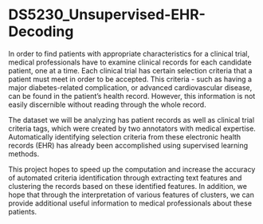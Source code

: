 # DS5230_Unsupervised-EHR-Decoding

In order to find patients with appropriate characteristics for a clinical trial, medical professionals have to examine clinical records for each candidate patient, one at a time. Each clinical trial has certain selection criteria that a patient must meet in order to be accepted. This criteria - such as having a major diabetes-related complication, or advanced cardiovascular disease, can be found in the patient’s health record. However, this information is not easily discernible without reading through the whole record.

The dataset we will be analyzing has patient records as well as clinical trial criteria tags, which were created by two annotators with medical expertise. Automatically identifying selection criteria from these electronic health records (EHR) has already been accomplished using supervised learning methods. 

This project hopes to speed up the computation and increase the accuracy of automated criteria identification through extracting text features and clustering the records based on these identified features. In addition, we hope that through the interpretation of various features of clusters, we can provide additional useful information to medical professionals about these patients.

